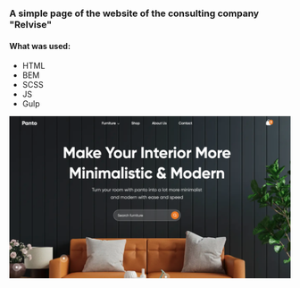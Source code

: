### A simple page of the website of the consulting company "Relvise"
 #### What was used:
 - HTML
 - BEM
 - SCSS
 - JS
 - Gulp

![screenshot](https://github.com/ivanchelovekov/Furniture/blob/main/screenshot.png)

